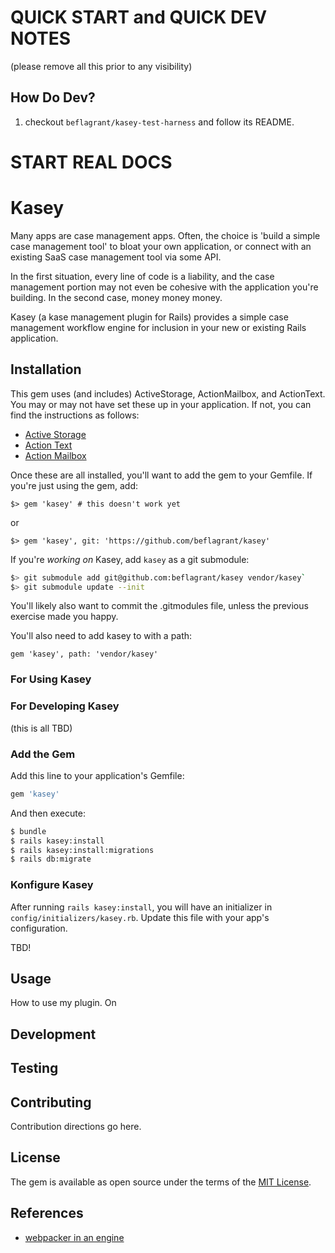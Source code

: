 # QUICK START and QUICK DEV NOTES

(please remove all this prior to any visibility)

## How Do Dev?

1. checkout `beflagrant/kasey-test-harness` and follow its README.

# START REAL DOCS

# Kasey

Many apps are case management apps. Often, the choice is 'build a simple case
management tool' to bloat your own application, or connect with an existing
SaaS case management tool via some API.

In the first situation, every line of code is a liability, and the case
management portion may not even be cohesive with the application you're
building. In the second case, money money money.

Kasey (a kase management plugin for Rails) provides a simple case management
workflow engine for inclusion in your new or existing Rails application.

## Installation

This gem uses (and includes) ActiveStorage, ActionMailbox, and ActionText. You
may or may not have set these up in your application. If not, you can find the
instructions as follows:

- [Active
  Storage](https://edgeguides.rubyonrails.org/active_storage_overview.html)
- [Action Text](https://edgeguides.rubyonrails.org/action_text_overview.html)
- [Action Mailbox](https://guides.rubyonrails.org/action_mailbox_basics.html)

Once these are all installed, you'll want to add the gem to your Gemfile. If
you're just using the gem, add:

`$> gem 'kasey' # this doesn't work yet`

or

`$> gem 'kasey', git: 'https://github.com/beflagrant/kasey'`

If you're _working on_ Kasey, add `kasey` as a git submodule:

```bash
$> git submodule add git@github.com:beflagrant/kasey vendor/kasey`
$> git submodule update --init
```

You'll likely also want to commit the .gitmodules file, unless the previous
exercise made you happy.

You'll also need to add kasey to with a path:

`gem 'kasey', path: 'vendor/kasey'`

### For Using Kasey

### For Developing Kasey

(this is all TBD)

### Add the Gem

Add this line to your application's Gemfile:

```ruby
gem 'kasey'
```

And then execute:

```bash
$ bundle
$ rails kasey:install
$ rails kasey:install:migrations
$ rails db:migrate
```

### Konfigure Kasey

After running `rails kasey:install`, you will have an initializer in
`config/initializers/kasey.rb`. Update this file with your app's configuration.

TBD!

## Usage

How to use my plugin. On

## Development

## Testing

## Contributing

Contribution directions go here.

## License

The gem is available as open source under the terms of the [MIT License](https://opensource.org/licenses/MIT).

## References

- [webpacker in an engine](https://github.com/rails/webpacker/blob/master/docs/engines.md)
